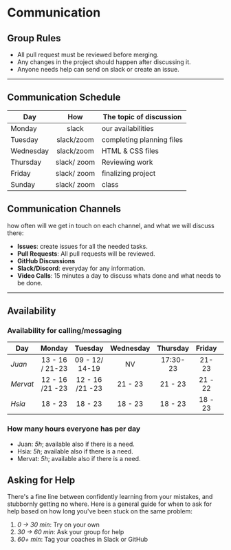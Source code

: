 # Communication

## Group Rules

- All pull request must be reviewed before merging.
- Any changes in the project should happen after discussing it.
- Anyone needs help can send on slack or create an issue.
<!-- any general rules you'd like to set for your group? -->

---

## Communication Schedule

| Day       |     How     | The topic of discussion   |
| --------- | :---------: | ------------------------- |
| Monday    |    slack    | our availabilities        |
| Tuesday   | slack/zoom  | completing planning files |
| Wednesday | slack/zoom  | HTML & CSS files          |
| Thursday  | slack/ zoom | Reviewing work            |
| Friday    | slack/ zoom | finalizing project        |
| Sunday    | slack/ zoom | class                     |

## Communication Channels

how often will we get in touch on each channel, and what we will discuss there:

- **Issues**: create issues for all the needed tasks.
- **Pull Requests**: All pull requests will be reviewed.
- **GitHub Discussions**
- **Slack/Discord**: everyday for any information.
- **Video Calls**: 15 minutes a day to discuss whats done and what needs to be
  done.

---

## Availability

### Availability for calling/messaging

| Day      |     Monday      |     Tuesday     | Wednesday | Thursday  | Friday  | Saturday | Sunday  |
| -------- | :-------------: | :-------------: | :-------: | :-------: | :-----: | :------: | :-----: |
| _Juan_   | 13 - 16 / 21-23 | 09 - 12/ 14-19  |    NV     | 17:30- 23 |  21-23  | 21 - 22  | 21 - 22 |
| _Mervat_ | 12 - 16 /21 -23 | 12 - 16 /21 -23 |  21 - 23  |  21 - 23  | 21 - 22 | 12 - 14  | 21- 22  |
| _Hsia_   |     18 - 23     |     18 - 23     |  18 - 23  |  18 - 23  | 18 - 23 | 18 - 23  | 18 - 23 |

### How many hours everyone has per day

- Juan: _5h_; available also if there is a need.
- Hsia: _5h_; available also if there is a need.
- Mervat: _5h_; available also if there is a need.

## Asking for Help

There's a fine line between confidently learning from your mistakes, and
stubbornly getting no where. Here is a general guide for when to ask for help
based on how long you've been stuck on the same problem:

1. _0 -> 30 min_: Try on your own
2. _30 -> 60 min_: Ask your group for help
3. _60+ min_: Tag your coaches in Slack or GitHub
